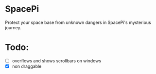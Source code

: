 # SpacePi

Protect your space base from unknown dangers in SpacePi's mysterious journey.

# Todo:

- [ ] overflows and shows scrollbars on windows
- [x] non draggable
